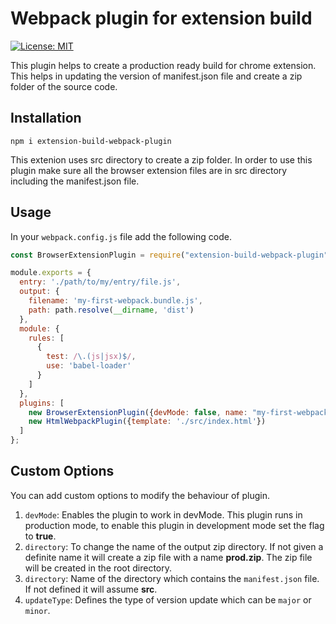 # Webpack plugin for extension build
[![License: MIT](https://img.shields.io/badge/License-MIT-blue.svg)](https://opensource.org/licenses/MIT)

This plugin helps to create a production ready build for chrome extension. This helps in updating the version of manifest.json file and create a zip folder of the source code.


## Installation

```
npm i extension-build-webpack-plugin
```

This extenion uses src directory to create a zip folder. In order to use this plugin make sure all the browser extension files are in src directory including the manifest.json file.

## Usage

In your `webpack.config.js` file add the following code.

```javascript
const BrowserExtensionPlugin = require("extension-build-webpack-plugin");

module.exports = {
  entry: './path/to/my/entry/file.js',
  output: {
    filename: 'my-first-webpack.bundle.js',
    path: path.resolve(__dirname, 'dist')
  },
  module: {
    rules: [
      {
        test: /\.(js|jsx)$/,
        use: 'babel-loader'
      }
    ]
  },
  plugins: [
    new BrowserExtensionPlugin({devMode: false, name: "my-first-webpack.zip", directory: "src", updateType: "minor"}),
    new HtmlWebpackPlugin({template: './src/index.html'})
  ]
};
```
## Custom Options

You can add custom options to modify the behaviour of plugin.

1. `devMode`: Enables the plugin to work in devMode. This plugin runs in production mode, to enable this plugin in development mode set the flag to **true**.
2. `directory`: To change the name of the output zip directory. If not given a definite name it will create a zip file with a name **prod.zip**. The zip file will be created in the root directory.
3. `directory`: Name of the directory which contains the `manifest.json` file. If not defined it will assume **src**.
4. `updateType`: Defines the type of version update which can be `major` or `minor`.
